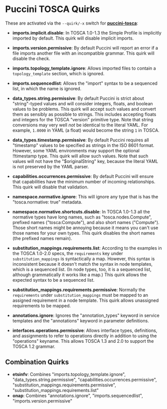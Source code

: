 Puccini TOSCA Quirks
====================

These are activated via the `--quirk/-x` switch for
[**puccini-tosca**](../../executables/puccini-tosca/):

* **imports.implicit.disable**: In TOSCA 1.0-1.3 the Simple Profile is implicitly imported by
  default. This quirk will disable implicit imports.

* **imports.version.permissive**: By default Puccini will report an error if a file imports
  another file with an incompatible grammar. This quirk will disable the check.

* **imports.topology_template.ignore**: Allows imported files to contain a `topology_template`
  section, which is ignored.

* **imports.sequencedlist**: Allows the "import" syntax to be a sequenced list, in which the
  name is ignored.

* **data_types.string.permissive**: By default Puccini is strict about "string"-typed values
  and will consider integers, floats, and boolean values to be problems. This quirk will accept
  such values and convert them as sensibly as possible to strings. This includes accepting floats
  and integers for the TOSCA "version" primitive type. Note that string conversions may very well
  *not* be identical to the literal YAML. For example, `1.0000` in YAML (a float) would become
  the string `1` in TOSCA.

* **data_types.timestamp.permissive**: By default Puccini requires all "timestamp" values to be
  specified as strings in the ISO 8601 format. However, some YAML environments may support the
  optional !!timestamp type. This quirk will allow such values. Note that such values will not have
  the "$originalString" key, because the literal YAML is not preserved by the YAML parser.

* **capabilities.occurrences.permissive**: By default Puccini will ensure that capabilities have
  the minimum number of incoming relationships. This quirk will disable that validation.

* **namespace.normative.ignore**: This will ignore any type that is has the
  "tosca.normative: true" metadata.

* **namespace.normative.shortcuts.disable**: In TOSCA 1.0-1.3 all the normative types have long
  names, such as "tosca.nodes.Compute", prefixed names ("tosca:Compute"), and also short names
  ("Compute"). Those short names might be annoying because it means you can't use those names for
  your own types. This quirk disables the short names (the prefixed names remain).

* **substitution_mappings.requirements.list**: According to the examples in the TOSCA 1.0-2.0 specs,
  the `requirements` key under `substitution_mappings` is syntactically a map. However, this syntax
  is inconsistent because it doesn't match the syntax in node templates, which is a sequenced list.
  (In node types, too, it is a sequenced list, although grammatically it works like a map.) This
  quirk allows the expected syntax to be a sequenced list.

* **substitution_mappings.requirements.permissive**: Normally the `requirements` under
  `substitution_mappings` must be mapped to an assigned requirement in a node template. This quirk
  allows unassigned requirements to be mapped.

* **annotations.ignore**: Ignores the "annotation_types" keyword in service templates and the
  "annotations" keyword in parameter definitions.

* **interfaces.operations.permissive**: Allows interface types, definitions, and assignments to
  refer to operations directly in addition to using the "operations" keyname. This allows TOSCA 1.3
  and 2.0 to support the TOSCA 1.2 grammar.

Combination Quirks
------------------

* **etsinfv**: Combines "imports.topology_template.ignore", "data_types.string.permissive",
  "capabilities.occurrences.permissive", "substitution_mappings.requirements.permissive",
  "substitution_mappings.requirements.list"
* **onap**: Combines "annotations.ignore", "imports.sequencedlist", "imports.version.permissive"
